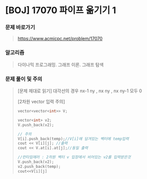 # [BOJ] 17070 파이프 옮기기 1

### 문제 바로가기

>  https://www.acmicpc.net/problem/17070

### 알고리즘

> 다이나믹 프로그래밍. 그래프 이론. 그래프 탐색

### 문제 풀이 및 주의

> [문제 제대로 읽기] 대각선의 경우 nx-1 ny , nx ny , nx ny-1 모두 0
>
> [2차원 vector 입력 주의]
>
> ```C++
> vector<vector<int>> V;
> 
> vector<int> v2;
> V.push_back(v2);
> 
> // 주의 
> V[i].push_back(temp);//V[i]에 담겨있는 벡터에 temp입력
> cout << V[i][j]; //출력
> cout << V.at[i].at[j];//동일 출력
> ```
>
> ```c++
> //런타임에러 : 2차원 벡터 v 입장에서 비어있는 v2를 입력받은것 
> V.push_back(v2); 
> v2.push_back(temp);
> cout<<V[i][j]
> ```
>
> 